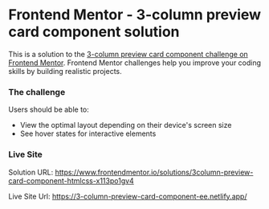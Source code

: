 # Frontend Mentor - 3-column preview card component solution

This is a solution to the [3-column preview card component challenge on Frontend Mentor](https://www.frontendmentor.io/challenges/3column-preview-card-component-pH92eAR2-). Frontend Mentor challenges help you improve your coding skills by building realistic projects.

### The challenge

Users should be able to:

- View the optimal layout depending on their device's screen size
- See hover states for interactive elements

### Live Site

Solution URL: https://www.frontendmentor.io/solutions/3column-preview-card-component-htmlcss-x113po1gv4

Live Site Url: https://3-column-preview-card-component-ee.netlify.app/
